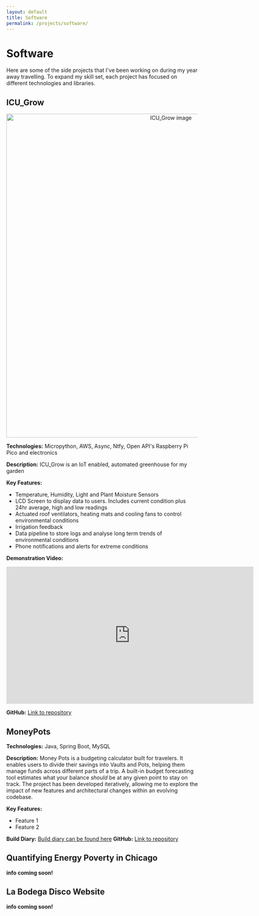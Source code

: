 ```yaml
---
layout: default
title: Software
permalink: /projects/software/
---
```


# Software

Here are some of the side projects that I've been working on during my year away travelling. To expand my skill set, each project has focused on different technologies and libraries. 

## ICU_Grow
<p align="center">
  <img src="/assets/img/icu_grow.jpg" alt="ICU_Grow image" width="850">
</p>

**Technologies:** Micropython, AWS, Async, Ntfy, Open API's  Raspberry Pi Pico and electronics

**Description:** ICU_Grow is an IoT enabled, automated greenhouse for my garden 

**Key Features:**
- Temperature, Humidity, Light and Plant Moisture Sensors
- LCD Screen to display data to users. Includes current condition plus 24hr average, high and low readings
- Actuated roof ventilators, heating mats and cooling fans to control environmental conditions
- Irrigation feedback
- Data pipeline to store logs and analyse long term trends of environmental conditions
- Phone notifications and alerts for extreme conditions

**Demonstration Video:**
<p align="center">
  <iframe width="650" height="360"
    src="https://www.youtube.com/embed/AugEfShF2M0"
    title="ICU Grow Demo"
    frameborder="0"
    allowfullscreen>
  </iframe>
</p>

**GitHub:** [Link to repository](https://www.github.com/fortune1991)

## MoneyPots
**Technologies:** Java, Spring Boot, MySQL  

**Description:** Money Pots is a budgeting calculator built for travelers. It enables users to divide their savings into Vaults and Pots, helping them manage funds across different parts of a trip. A built-in budget forecasting tool estimates what your balance _should_ be at any given point to stay on track. The project has been developed iteratively, allowing me to explore the impact of new features and architectural changes within an evolving codebase.

**Key Features:**
- Feature 1
- Feature 2

**Build Diary:** [Build diary can be found here](/projects/build_diaries/moneypots) 
**GitHub:** [Link to repository](#)

## Quantifying Energy Poverty in Chicago 

**info coming soon!**

## La Bodega Disco Website

**info coming soon!**



